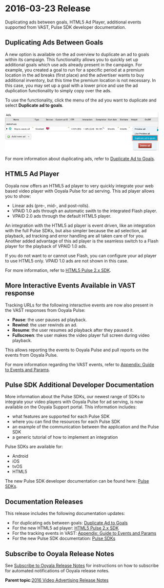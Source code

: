 # 2016-03-23 Release

Duplicating ads between goals, HTML5 Ad Player, additional events supported from VAST, Pulse SDK developer documentation.

## Duplicating Ads Between Goals

A new option is available on the ad overview to duplicate an ad to goals within its campaign. This functionality allows you to quickly set up additional goals which use ads already present in the campaign. For example, you created a goal to run for a specific period at a premium location in the ad breaks \(first place\) and the advertiser wants to buy additional inventory, but this time the premium location is not necessary. In this case, you may set up a goal with a lower price and use the ad duplication functionality to simply copy over the ads.

To use the functionality, click the menu of the ad you want to duplicate and select **Duplicate ad to goals**.

![New menu option on ads to duplicate the ads](image/pulse_ad_menu_duplicate_ad.png)

For more information about duplicating ads, refer to [Duplicate Ad to Goals](../ad_serving/ug/ad_overview.md#duplicate_ad_to_goals).

## HTML5 Ad Player

Ooyala now offers an HTML5 ad player to very quickly integrate your web based video player with Ooyala Pulse for ad serving. This ad player allows you to show:

-   Linear ads \(pre-, mid-, and post-rolls\).
-   VPAID 1.0 ads through an automatic swith to the integrated Flash player.
-   VPAID 2.0 ads through the default HTML5 player.

An integration with the HTML5 ad player is event driven, like an integration with the full Pulse SDKs, but also simpler because the ad selection, ad playback, ad tracking and error handling are all taken care of for you. Another added advantage of this ad player is the seamless switch to a Flash player for the playback of VPAID 1.0 ads.

If you do not want to or cannot use Flash, you can configure your ad player to use HTML5 only. VPAID 1.0 ads are not shown in this case.

For more information, refer to [HTML5 Pulse 2.x SDK](http://pulse-sdks.ooyala.com/pulse-html5/latest/).

## More Interactive Events Available in VAST response

Tracking URLs for the following interactive events are now also present in the VAST responses from Ooyala Pulse:

-   **Pause**: the user pauses ad playback.
-   **Rewind**: the user rewinds an ad.
-   **Resume**: the user resumes ad playback after they paused it.
-   **Fullscreen**: the user makes the video player full screen during video playback.

This allows reporting the events to Ooyala Pulse and pull reports on the events from Ooyala Pulse.

For more information regarding the VAST events, refer to [Appendix: Guide to Events and Params](../ad_serving/dg/validation_appendix.md).

## Pulse SDK Additional Developer Documentation

More information about the Pulse SDKs, our newest range of SDKs to integrate your video players with Ooyala Pulse for ad serving, is now available on the Ooyala Support portal. This information includes:

-   what features are supported for each Pulse SDK
-   where you can find the resources for each Pulse SDK
-   an example of the communication between the application and the Pulse SDK
-   a generic tutorial of how to implement an integration

Pulse SDKs are available for:

-   Android
-   iOS
-   tvOS
-   HTML5

The new Pulse SDK developer documentation can be found here: [Pulse SDKs](../ad_serving/dg/pulse_sdks_intro.md).

## Documentation Releases

This release includes the following documentation updates:

-   For duplicating ads between goals: [Duplicate Ad to Goals](../ad_serving/ug/ad_overview.md#duplicate_ad_to_goals)
-   For the new HTML5 ad player: [HTML5 Pulse 2.x SDK](http://pulse-sdks.ooyala.com/pulse-html5/latest/)
-   For the tracking events in VAST: [Appendix: Guide to Events and Params](../ad_serving/dg/validation_appendix.md)
-   For the new Pulse SDK documentation: [Pulse SDKs](../ad_serving/dg/pulse_sdks_intro.md)

## Subscribe to Ooyala Release Notes

See [Subscribe to Ooyala Release Notes](../../concepts/release_notes_subscribe.md) for instructions on how to subscribe for automated notifications of Ooyala release notes.

**Parent topic:**[2016 Video Advertising Release Notes](../../oadtech/relnotes/adtech_relnotes_2016.md)


